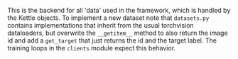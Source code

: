 This is the backend for all 'data' used in the framework, which is handled by the Kettle objects.
To implement a new dataset note that ```datasets.py``` contains implementations that inherit from the usual torchvision dataloaders, but overwrite the ```__getitem__``` method to also return the image id and add a ```get_target``` that just returns the id and the target label. The training loops in the ```clients``` module expect this behavior. 
